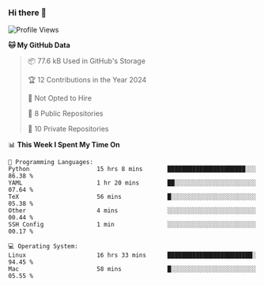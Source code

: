### Hi there 👋

<!--
**huayuan4396/huayuan4396** is a ✨ _special_ ✨ repository because its `README.md` (this file) appears on your GitHub profile.

Here are some ideas to get you started:

- 🔭 I’m currently working on ...
- 🌱 I’m currently learning ...
- 👯 I’m looking to collaborate on ...
- 🤔 I’m looking for help with ...
- 💬 Ask me about ...
- 📫 How to reach me: ...
- 😄 Pronouns: ...
- ⚡ Fun fact: ...
-->

<!--START_SECTION:waka-->
![Profile Views](http://img.shields.io/badge/Profile%20Views-3-blue)

**🐱 My GitHub Data** 

> 📦 77.6 kB Used in GitHub's Storage 
 > 
> 🏆 12 Contributions in the Year 2024
 > 
> 🚫 Not Opted to Hire
 > 
> 📜 8 Public Repositories 
 > 
> 🔑 10 Private Repositories 
 > 
📊 **This Week I Spent My Time On** 

```text
💬 Programming Languages: 
Python                   15 hrs 8 mins       ██████████████████████░░░   86.38 % 
YAML                     1 hr 20 mins        ██░░░░░░░░░░░░░░░░░░░░░░░   07.64 % 
TeX                      56 mins             █░░░░░░░░░░░░░░░░░░░░░░░░   05.38 % 
Other                    4 mins              ░░░░░░░░░░░░░░░░░░░░░░░░░   00.44 % 
SSH Config               1 min               ░░░░░░░░░░░░░░░░░░░░░░░░░   00.17 % 

💻 Operating System: 
Linux                    16 hrs 33 mins      ████████████████████████░   94.45 % 
Mac                      58 mins             █░░░░░░░░░░░░░░░░░░░░░░░░   05.55 % 
```


<!--END_SECTION:waka-->
